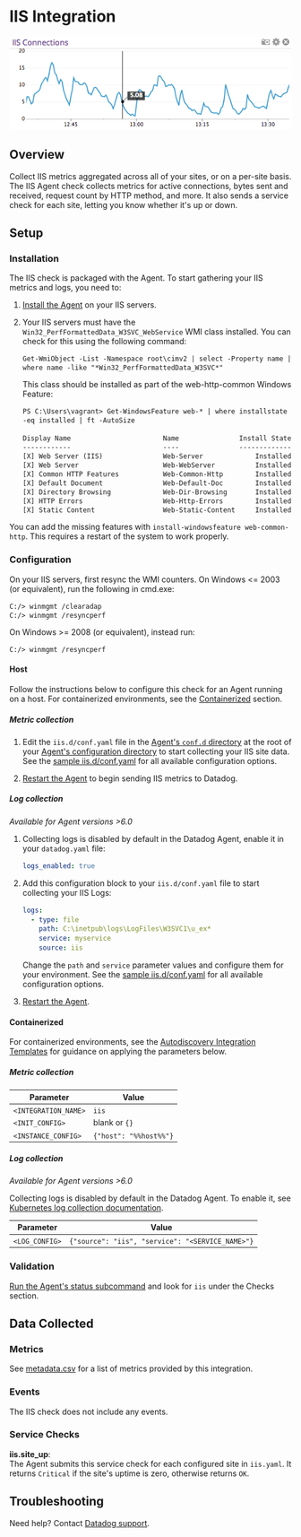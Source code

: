 # IIS Integration

![IIS Graph][1]

## Overview

Collect IIS metrics aggregated across all of your sites, or on a per-site basis. The IIS Agent check collects metrics for active connections, bytes sent and received, request count by HTTP method, and more. It also sends a service check for each site, letting you know whether it's up or down.

## Setup

### Installation

The IIS check is packaged with the Agent. To start gathering your IIS metrics and logs, you need to:

1. [Install the Agent][2] on your IIS servers.

2. Your IIS servers must have the `Win32_PerfFormattedData_W3SVC_WebService` WMI class installed. You can check for this using the following command:

    ```text
    Get-WmiObject -List -Namespace root\cimv2 | select -Property name | where name -like "*Win32_PerfFormattedData_W3SVC*"
    ```

    This class should be installed as part of the web-http-common Windows Feature:

    ```text
    PS C:\Users\vagrant> Get-WindowsFeature web-* | where installstate -eq installed | ft -AutoSize

    Display Name                       Name               Install State
    ------------                       ----               -------------
    [X] Web Server (IIS)               Web-Server             Installed
    [X] Web Server                     Web-WebServer          Installed
    [X] Common HTTP Features           Web-Common-Http        Installed
    [X] Default Document               Web-Default-Doc        Installed
    [X] Directory Browsing             Web-Dir-Browsing       Installed
    [X] HTTP Errors                    Web-Http-Errors        Installed
    [X] Static Content                 Web-Static-Content     Installed
    ```

You can add the missing features with `install-windowsfeature web-common-http`. This requires a restart of the system to work properly.

### Configuration

On your IIS servers, first resync the WMI counters. On Windows <= 2003 (or equivalent), run the following in cmd.exe:

```text
C:/> winmgmt /clearadap
C:/> winmgmt /resyncperf
```

On Windows >= 2008 (or equivalent), instead run:

```text
C:/> winmgmt /resyncperf
```

#### Host

Follow the instructions below to configure this check for an Agent running on a host. For containerized environments, see the [Containerized](#containerized) section.

##### Metric collection

1. Edit the `iis.d/conf.yaml` file in the [Agent's `conf.d` directory][3] at the root of your [Agent's configuration directory][4] to start collecting your IIS site data. See the [sample iis.d/conf.yaml][5] for all available configuration options.

2. [Restart the Agent][6] to begin sending IIS metrics to Datadog.

##### Log collection

_Available for Agent versions >6.0_

1. Collecting logs is disabled by default in the Datadog Agent, enable it in your `datadog.yaml` file:

   ```yaml
   logs_enabled: true
   ```

2. Add this configuration block to your `iis.d/conf.yaml` file to start collecting your IIS Logs:

   ```yaml
   logs:
     - type: file
       path: C:\inetpub\logs\LogFiles\W3SVC1\u_ex*
       service: myservice
       source: iis
   ```

    Change the `path` and `service` parameter values and configure them for your environment. See the [sample iis.d/conf.yaml][5] for all available configuration options.

3. [Restart the Agent][6].

#### Containerized

For containerized environments, see the [Autodiscovery Integration Templates][7] for guidance on applying the parameters below.

##### Metric collection

| Parameter            | Value                  |
| -------------------- | ---------------------- |
| `<INTEGRATION_NAME>` | `iis`                  |
| `<INIT_CONFIG>`      | blank or `{}`          |
| `<INSTANCE_CONFIG>`  | `{"host": "%%host%%"}` |

##### Log collection

_Available for Agent versions >6.0_

Collecting logs is disabled by default in the Datadog Agent. To enable it, see [Kubernetes log collection documentation][8].

| Parameter      | Value                                            |
| -------------- | ------------------------------------------------ |
| `<LOG_CONFIG>` | `{"source": "iis", "service": "<SERVICE_NAME>"}` |

### Validation

[Run the Agent's status subcommand][9] and look for `iis` under the Checks section.

## Data Collected

### Metrics

See [metadata.csv][10] for a list of metrics provided by this integration.

### Events

The IIS check does not include any events.

### Service Checks

**iis.site_up**:<br>
The Agent submits this service check for each configured site in `iis.yaml`. It returns `Critical` if the site's uptime is zero, otherwise returns `OK`.

## Troubleshooting

Need help? Contact [Datadog support][11].

[1]: https://raw.githubusercontent.com/DataDog/integrations-core/master/iis/images/iisgraph.png
[2]: https://app.datadoghq.com/account/settings#agent
[3]: https://docs.datadoghq.com/agent/basic_agent_usage/windows/#agent-check-directory-structure
[4]: https://docs.datadoghq.com/agent/guide/agent-configuration-files/#agent-configuration-directory
[5]: https://github.com/DataDog/integrations-core/blob/master/iis/datadog_checks/iis/data/conf.yaml.example
[6]: https://docs.datadoghq.com/agent/guide/agent-commands/#start-stop-and-restart-the-agent
[7]: https://docs.datadoghq.com/agent/kubernetes/integrations
[8]: https://docs.datadoghq.com/agent/kubernetes/log/
[9]: https://docs.datadoghq.com/agent/guide/agent-commands/#agent-status-and-information
[10]: https://github.com/DataDog/integrations-core/blob/master/iis/metadata.csv
[11]: https://docs.datadoghq.com/help

